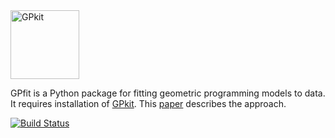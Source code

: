 <img src="http://www.mit.edu/~kirschen/img/GPfit_logo.png" width=110 alt="GPkit" />

GPfit is a Python package for fitting geometric programming models to data.
It requires installation of [GPkit](http://gpkit.readthedocs.org/en/latest/).
This [paper](http://web.mit.edu/~whoburg/www/papers/gp_fitting.pdf)
describes the approach.

[![Build Status](https://acdl.mit.edu/csi/buildStatus/icon?job=gpfit_Push)](https://acdl.mit.edu/csi/job/gpfit_Push/)
